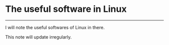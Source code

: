 # The useful software in Linux
-------------

I will note the useful softwares of Linux in there.

This note will update irregularly.
